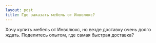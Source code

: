 ```yaml
---
layout: post 
title: Где заказать мебель от Инволюкс? 
--- 
```

Хочу купить мебель от Инволюкс, но везде доставку очень долго ждать. Поделитесь опытом, где самая быстрая доставка?